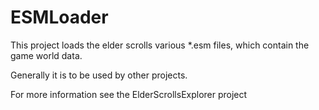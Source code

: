 ESMLoader
====

This project loads the elder scrolls various *.esm files, which contain the game world data.

Generally it is to be used by other projects.

For more information see the ElderScrollsExplorer project
